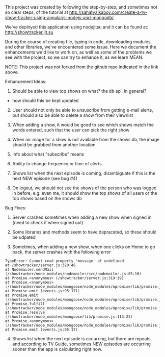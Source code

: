 This project was created by following the step-by-step, and sometimes not so clear steps, of the tutorial at http://sahatyalkabov.com/create-a-tv-show-tracker-using-angularjs-nodejs-and-mongodb/

We've deployed this application using nodejitsu and it can be found at: http://showtracker.jit.su

During the course of creating file, typing in code, downloading modules, and other libraries, we've encountered some issue. Here we document the enhancements we'd like to work on, as well as some of the problems we see with the project, so we can try to enhance it, as we learn MEAN.

NOTE: This project was not forked from the github repo indicated in the link above.


Enhancement Ideas:

1. Should be able to view top shows on what? the db api, in general?
- how should this be kept updated

2. User should not only be able to unsuscribe from getting e-mail alerts, but should also be able to delete a show from their view/list

3. When adding a show, it would be good to see which shows match the words entered, such that the user can pick the right show

4. When an image for a show is not available from the shows db, the image should be grabbed from another location

5. Info about what "subscribe" means

6. Ability to change frequency or time of alerts

7. Shows list when the next episode is coming, disambiguate if this is the next NEW episode (see bug #4)

8. On logout, we should not see the shows of the person who was logged in before, e.g. even me, it should show the top shows of all users or the top shows based on the shows db


Bug Fixes:

1. Server crashed sometimes when adding a new show when signed in (need to check if when signed out)

2. Some libraries and methods seem to have depracated, so these should be udpated

3. Sometimes, when adding a new show, when one clicks on Home to go back, the server crashes with the following error

```
TypeError: Cannot read property 'message' of undefined 
at /showtracker/server.js:320:46
at Nodemailer.sendMail (/showtracker/node_modules/nodemailer/src/nodemailer.js:85:16)
at Promise.<anonymous> (/showtracker/server.js:319:19)
at Promise.<anonymous> (/showtracker/node_modules/mongoose/node_modules/mpromise/lib/promise.js:177:8)
at Promise.emit (events.js:95:17l)
at Promise.emit (/showtracker/node_modules/mongoose/node_modules/mpromise/lib/promise.js:84:38)
at Promise.fulfill (/showtracker/node_modules/mongoose/node_modules/mpromise/lib/promise.js:97:20)
at Promise.resolve (/showtracker/node_modules/mongoose/lib/promise.js:113:23)
at Promise.<anonymous> (/showtracker/node_modules/mongoose/node_modules/mpromise/lib/promise.js:177:8)
at Promise.emit (events.js:95:17)
```

4. Shows list when the next episode is occurring, but there are repeats, and according to TV Guide, sometimes NEW episodes are occurring sooner than the app is calculating right now.


